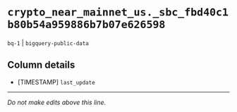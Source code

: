 # `crypto_near_mainnet_us._sbc_fbd40c1b80b54a959886b7b07e626598`
`bq-1` | `bigquery-public-data`

## Column details
* [TIMESTAMP] `last_update`

-------------------------------------------------------------------------------
*Do not make edits above this line.*
